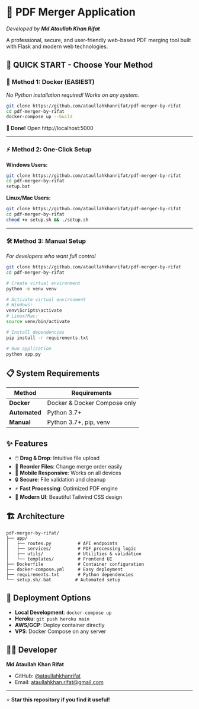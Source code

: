 # 🔄 PDF Merger Application
*Developed by **Md Ataullah Khan Rifat***

A professional, secure, and user-friendly web-based PDF merging tool built with Flask and modern web technologies.

## 🚀 **QUICK START - Choose Your Method**

### 🐳 **Method 1: Docker (EASIEST)**
*No Python installation required! Works on any system.*

```bash
git clone https://github.com/ataullahkhanrifat/pdf-merger-by-rifat
cd pdf-merger-by-rifat
docker-compose up --build
```
**🎉 Done!** Open http://localhost:5000

---

### ⚡ **Method 2: One-Click Setup**

**Windows Users:**
```bash
git clone https://github.com/ataullahkhanrifat/pdf-merger-by-rifat
cd pdf-merger-by-rifat
setup.bat
```

**Linux/Mac Users:**
```bash
git clone https://github.com/ataullahkhanrifat/pdf-merger-by-rifat
cd pdf-merger-by-rifat
chmod +x setup.sh && ./setup.sh
```

---

### 🛠️ **Method 3: Manual Setup**
*For developers who want full control*

```bash
git clone https://github.com/ataullahkhanrifat/pdf-merger-by-rifat
cd pdf-merger-by-rifat

# Create virtual environment
python -m venv venv

# Activate virtual environment
# Windows:
venv\Scripts\activate
# Linux/Mac:
source venv/bin/activate

# Install dependencies
pip install -r requirements.txt

# Run application
python app.py
```

## 📋 System Requirements

| Method | Requirements |
|--------|-------------|
| **Docker** | Docker & Docker Compose only |
| **Automated** | Python 3.7+ |
| **Manual** | Python 3.7+, pip, venv |

## ✨ Features

- 🖱️ **Drag & Drop**: Intuitive file upload
- 🔄 **Reorder Files**: Change merge order easily
- 📱 **Mobile Responsive**: Works on all devices
- 🔒 **Secure**: File validation and cleanup
- ⚡ **Fast Processing**: Optimized PDF engine
- 🎨 **Modern UI**: Beautiful Tailwind CSS design

## 🏗️ Architecture

```
pdf-merger-by-rifat/
├── app/
│   ├── routes.py          # API endpoints
│   ├── services/          # PDF processing logic
│   ├── utils/             # Utilities & validation
│   └── templates/         # Frontend UI
├── Dockerfile             # Container configuration
├── docker-compose.yml     # Easy deployment
├── requirements.txt       # Python dependencies
└── setup.sh/.bat         # Automated setup
```

## 🚀 Deployment Options

- **Local Development**: `docker-compose up`
- **Heroku**: `git push heroku main`
- **AWS/GCP**: Deploy container directly
- **VPS**: Docker Compose on any server

## 👨‍💻 Developer

**Md Ataullah Khan Rifat**
- GitHub: [@ataullahkhanrifat](https://github.com/ataullahkhanrifat)
- Email: ataullahkhan.rifat@gmail.com

---

⭐ **Star this repository if you find it useful!**
